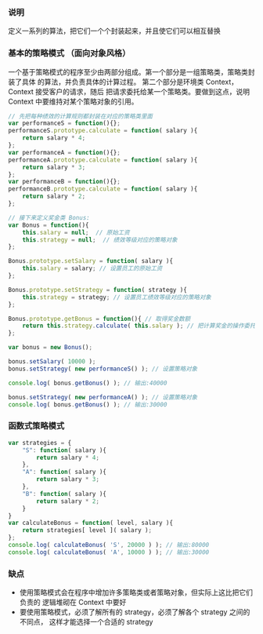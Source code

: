 ### 说明
定义一系列的算法，把它们一个个封装起来，并且使它们可以相互替换

### 基本的策略模式 （面向对象风格）
一个基于策略模式的程序至少由两部分组成。第一个部分是一组策略类，策略类封装了具体 的算法，并负责具体的计算过程。 第二个部分是环境类 Context，Context 接受客户的请求，随后 把请求委托给某一个策略类。要做到这点，说明 Context 中要维持对某个策略对象的引用。

```js
// 先把每种绩效的计算规则都封装在对应的策略类里面
var performanceS = function(){};
performanceS.prototype.calculate = function( salary ){     
    return salary * 4;
};
var performanceA = function(){};
performanceA.prototype.calculate = function( salary ){     
    return salary * 3;
};
var performanceB = function(){};
performanceB.prototype.calculate = function( salary ){     
    return salary * 2;
};

// 接下来定义奖金类 Bonus:
var Bonus = function(){ 
    this.salary = null;  // 原始工资
    this.strategy = null;  // 绩效等级对应的策略对象
};

Bonus.prototype.setSalary = function( salary ){  
    this.salary = salary; // 设置员工的原始工资
};

Bonus.prototype.setStrategy = function( strategy ){
    this.strategy = strategy; // 设置员工绩效等级对应的策略对象
};

Bonus.prototype.getBonus = function(){ // 取得奖金数额
    return this.strategy.calculate( this.salary ); // 把计算奖金的操作委托给对应的策略对象
};

var bonus = new Bonus();

bonus.setSalary( 10000 );
bonus.setStrategy( new performanceS() ); // 设置策略对象

console.log( bonus.getBonus() ); // 输出:40000 

bonus.setStrategy( new performanceA() ); // 设置策略对象
console.log( bonus.getBonus() ); // 输出:30000
```

### 函数式策略模式
```js
var strategies = {
    "S": function( salary ){
        return salary * 4; 
    },
    "A": function( salary ){ 
        return salary * 3;
    },
    "B": function( salary ){
        return salary * 2;
    }
}
var calculateBonus = function( level, salary ){ 
    return strategies[ level ]( salary );
};
console.log( calculateBonus( 'S', 20000 ) ); // 输出:80000 
console.log( calculateBonus( 'A', 10000 ) ); // 输出:30000

```

### 缺点
- 使用策略模式会在程序中增加许多策略类或者策略对象，但实际上这比把它们负责的 逻辑堆砌在 Context 中要好
- 要使用策略模式，必须了解所有的 strategy，必须了解各个 strategy 之间的不同点， 这样才能选择一个合适的 strategy